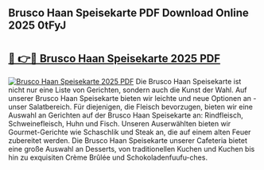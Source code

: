 ## Brusco Haan Speisekarte PDF Download Online 2025 0tFyJ

# <h2><a href="http://gc7dnwb.nevu.top/?p=Brusco+Haan+Speisekarte">🔗 👉🔴 Brusco Haan Speisekarte 2025 PDF</a></h2>

[![Brusco Haan Speisekarte 2025 PDF](https://i.imgur.com/dBaPXMq.png)](http://gc7dnwb.nevu.top/?p=Brusco+Haan+Speisekarte)
Die Brusco Haan Speisekarte ist nicht nur eine Liste von Gerichten, sondern auch die Kunst der Wahl. Auf unserer Brusco Haan Speisekarte bieten wir leichte und neue Optionen an - unser Salatbereich. Für diejenigen, die Fleisch bevorzugen, bieten wir eine Auswahl an Gerichten auf der Brusco Haan Speisekarte an: Rindfleisch, Schweinefleisch, Huhn und Fisch. Unseren Auserwählten bieten wir Gourmet-Gerichte wie Schaschlik und Steak an, die auf einem alten Feuer zubereitet werden. Die Brusco Haan Speisekarte unserer Cafeteria bietet eine große Auswahl an Desserts, von traditionellen Kuchen und Kuchen bis hin zu exquisiten Crème Brûlée und Schokoladenfuufu-ches.
